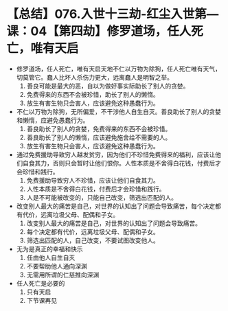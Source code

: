 # 【总结】076.入世十三劫-红尘入世第—课：04【第四劫】修罗道场，任人死亡，唯有天启

-   修罗道场，任人死亡，唯有天启天地不仁以万物为除狗，任人死亡唯有天气，切莫管它。蠢人比坏人杀伤力更大，远离蠢人是明智之举。
    1.  善良可能是最大的恶，自以为做好事实际助长了别人的贪婪。
    2.  免费得来的东西不会被珍惜，助长了别人的懒惰。
    3.  放生有害生物只会害人，应该避免这种愚蠢行为。
-   不仁以万物为除狗，无所偏爱，不干涉他人自生自灭。善良助长了别人的贪婪和懒惰，应避免愚蠢行为。
    1.  善良助长了别人的贪婪，免费得来的东西不会被珍惜。
    2.  善良助长了别人的懒惰，应该避免施舍给不需要的人。
    3.  放生有害生物只会害人，应该避免这种愚蠢行为。
-   通过免费援助导致穷人越发贫穷，因为他们不珍惜免费得来的福利，应该让他们自食其力，否则只会暂时让他们恨你。人性本质是不舍得白花钱，付费后才会珍惜和践行。
    1.  免费援助导致穷人不珍惜，应该让他们自食其力。
    2.  人性本质是不舍得白花钱，付费后才会珍惜和践行。
    3.  人是不可能被改变的，只能自己改变，筛选出匹配的人。
-   改变别人最大的痛苦是自己，对世界的认知出了问题会导致痛苦，每个决定都有代价，远离垃圾父母、配偶和子女。
    1.  改变别人最大的痛苦是自己，对世界的认知出了问题会导致痛苦。
    2.  每个决定都有代价，远离垃圾父母、配偶和子女。
    3.  筛选出匹配的人，自己改变，不要试图改变他人。
-   无为是真正的幸福和快乐
    1.  任由他人自生自灭
    2.  不要帮助他人通向深渊
    3.  无需用所谓的仁慈推向深渊
-   任人死亡是必要的
    1.  只有天启
    2.  下节课再见